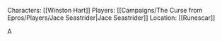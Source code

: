 Characters: [[Winston Hart]] 
Players: [[Campaigns/The Curse from Epros/Players/Jace Seastrider|Jace Seastrider]]
Location: [[Runescar]]

A